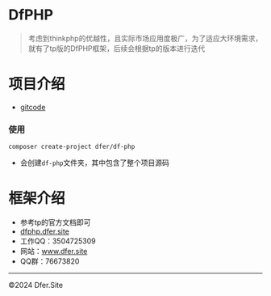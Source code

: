 # DfPHP
> 考虑到thinkphp的优越性，且实际市场应用度极广，为了适应大环境需求，就有了tp版的DfPHP框架，后续会根据tp的版本进行迭代

# 项目介绍
- [gitcode](https://gitcode.net/dofun333/dfphp.dfer.site)


### 使用
```
composer create-project dfer/df-php
```
- 会创建`df-php`文件夹，其中包含了整个项目源码


# 框架介绍
- 参考tp的官方文档即可
- [dfphp.dfer.site](http://dfphp.dfer.site)
- 工作QQ：3504725309
- 网站：www.dfer.site
- QQ群：76673820



---
©2024 Dfer.Site


